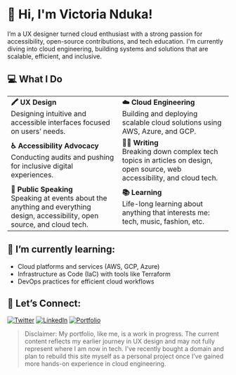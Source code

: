 # 👋 Hi, I'm Victoria Nduka!
I’m a UX designer turned cloud enthusiast with a strong passion for accessibility, open-source contributions, and tech education. I'm currently diving into cloud engineering, building systems and solutions that are scalable, efficient, and inclusive.

## 💻 What I Do

<div align="center">
  
  <table>
    <tr>
      <td><strong>🖍️ UX Design</strong><br>Designing intuitive and accessible interfaces focused on users’ needs.</td>
      <td><strong>☁️ Cloud Engineering</strong><br>Building and deploying scalable cloud solutions using AWS, Azure, and GCP.</td>
    </tr>
    <tr>
      <td><strong>♿ Accessibility Advocacy</strong><br>Conducting audits and pushing for inclusive digital experiences.</td>
      <td><strong>✍🏾 Writing</strong><br>Breaking down complex tech topics in articles on design, open source, web accessibility, and cloud tech.</td>
    </tr>
    <tr>
      <td><strong>🎤 Public Speaking</strong><br>Speaking at events about the anything and everything design, accessibility, open source, and cloud tech.</td>
      <td><strong>📚 Learning</strong><br>Life-long learning about anything that interests me: tech, music, fashion, etc.</td>
    </tr>
  </table>
</div>

## 🌱 I’m currently learning:

- Cloud platforms and services (AWS, GCP, Azure)
- Infrastructure as Code (IaC) with tools like Terraform
- DevOps practices for efficient cloud workflows

## 🔗 Let’s Connect:
[![Twitter](https://img.shields.io/badge/Twitter-1DA1F2?style=for-the-badge&logo=twitter&logoColor=white)](https://x.com/nwa_nduka)
[![LinkedIn](https://img.shields.io/badge/LinkedIn-0077B5?style=for-the-badge&logo=linkedin&logoColor=white)](https://www.linkedin.com/in/victorianduka)
[![Portfolio](https://img.shields.io/badge/Portfolio-000000?style=for-the-badge&logo=ghost&logoColor=white)](https://nwanduka.vzy.io)
> Disclaimer:
My portfolio, like me, is a work in progress. The current content reflects my earlier journey in UX design and may not fully represent where I am now in tech. I've recently bought a domain and plan to rebuild this site myself as a personal project once I’ve gained more hands-on experience in cloud engineering.
